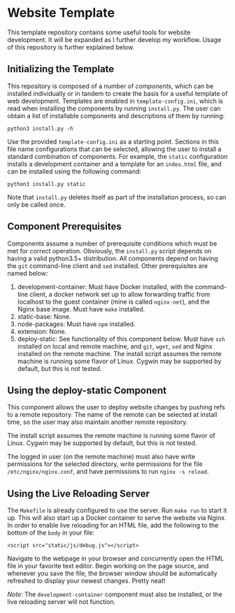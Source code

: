 # Website Template

This template repository contains some useful tools for website development.
It will be expanded as I further develop my workflow. Usage of this repository
is further explained below.

## Initializing the Template

This repository is composed of a number of _components_, which can be installed
individually or in tandem to create the basis for a useful template of web
development. Templates are enabled in `template-config.ini`, which is read when
installing the components by running `install.py`. The user can obtain a list
of installable components and descriptions of them by running:

```
python3 install.py -h
```

Use the provided `template-config.ini` as a starting point. Sections in this
file name configurations that can be selected, allowing the user to install
a standard combination of components. For example, the `static` configuration
installs a development container and a template for an `index.html` file, and
can be installed using the following command:

```
python3 install.py static
```

Note that `install.py` deletes itself as part of the installation process, so
can only be called once.

## Component Prerequisites

Components assume a number of prerequisite conditions which must be met for
correct operation. Obviously, the `install.py` script depends on having a valid
python3.5+ distribution. All components depend on having the `git` command-line
client and `sed` installed. Other prerequisites are named below:

1. development-container: Must have Docker installed, with the command-line
client, a docker network set up to allow forwarding traffic from localhost to
the guest container (mine is called `nginx-net`), and the Nginx base image.
Must have `make` installed.
2. static-base: None.
3. node-packages: Must have `npm` installed.
4. extension: None.
5. deploy-static: See functionality of this component below. Must have `ssh`
installed on local and remote machine, and `git`, `wget`, `sed` and Nginx
installed on the remote machine. The install script assumes the remote machine
is running some flavor of Linux. Cygwin may be supported by default, but this
is not tested.

## Using the deploy-static Component

This component allows the user to deploy website changes by pushing refs to a
remote repository. The name of the remote can be selected at install time, so
the user may also maintain another remote repository.

The install script assumes the remote machine is running some flavor of Linux.
Cygwin may be supported by default, but this is not tested.

The logged in user (on the remote machine) must also have write permissions for
the selected directory, write permissions for the file `/etc/nginx/nginx.conf`,
and have permissions to run `nginx -s reload`.

## Using the Live Reloading Server

The `Makefile` is already configured to use the server. Run `make run` to start
it up. This will also start up a Docker container to serve the website via
Nginx. In order to enable live reloading for an HTML file, add the following to
the bottom of the `body` in your file:

```
<script src="static/js/debug.js"></script>
```

Navigate to the webpage in your browser and concurrently open the HTML file in
your favorite text editor. Begin working on the page source, and whenever you
save the file, the browser window should be automatically refreshed to display
your newest changes. Pretty neat!

*Note*: The `development-container` component must also be installed, or the
live reloading server will not function.
